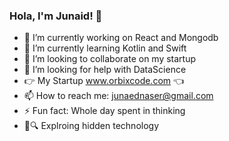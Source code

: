 ### Hola, I'm Junaid! 👋



- 🔭 I’m currently working on React and Mongodb
- 🌱 I’m currently learning Kotlin and Swift
- 👯 I’m looking to collaborate on my startup
- 🤔 I’m looking for help with DataScience
- 👉 My Startup www.orbixcode.com 👈 
- 📫 How to reach me: junaednaser@gmail.com
- ⚡ Fun fact: Whole day spent in thinking
- 🚀🔍 Explroing hidden technology

